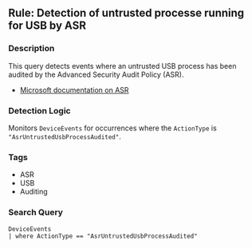 ## Rule: Detection of untrusted processe running for USB by ASR  

### Description
This query detects events where an untrusted USB process has been audited by the Advanced Security Audit Policy (ASR).

- [Microsoft documentation on ASR](https://docs.microsoft.com/en-us/windows/security/threat-protection/auditing/advanced-security-audit-policy-settings)

### Detection Logic
Monitors `DeviceEvents` for occurrences where the `ActionType` is `"AsrUntrustedUsbProcessAudited"`.

### Tags
- ASR
- USB
- Auditing

### Search Query
```kql
DeviceEvents
| where ActionType == "AsrUntrustedUsbProcessAudited"
```

